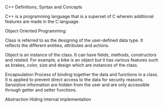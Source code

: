 C++ Definitions, Syntax and Concepts

C++ is a programming language that is a superset of C wherein additional features are made in the C language.

Object Oriented Programming:
  
  Class is referred to as the designing of the user-defined data type. It reflects the different entities, attributes and actions.
  
  Object is an instance of the class. It can have fields, methods, constructors and related. 
    For example, a bike is an object but it has various features such as brakes, color, size and design which are instances of the class.
    
  Encapsulation
    Process of binding together the data and functions in a class. It is applied to prevent direct access to the data for security reasons. 
    Sensistive information are hidden from the user and are only accessible through getter and setter functions.
    
  Abstraction
    Hiding internal implementation

